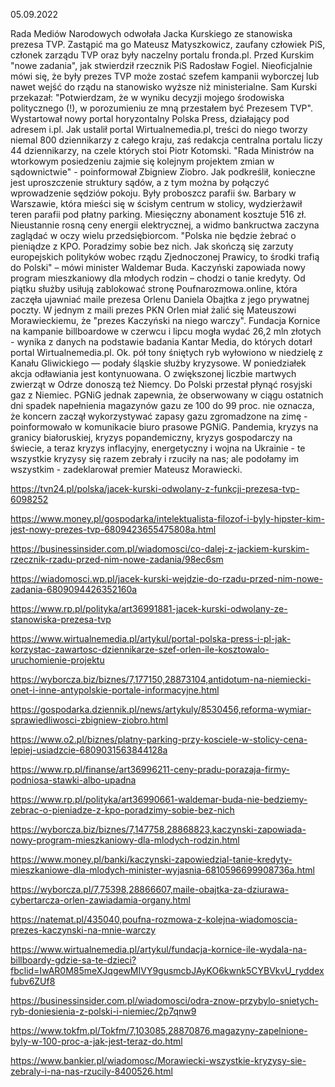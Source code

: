 05.09.2022

Rada Mediów Narodowych odwołała Jacka Kurskiego ze stanowiska prezesa TVP. Zastąpić ma go Mateusz Matyszkowicz, zaufany człowiek PiS, członek zarządu TVP oraz były naczelny portalu fronda.pl. Przed Kurskim "nowe zadania", jak stwierdził rzecznik PiS Radosław Fogiel. Nieoficjalnie mówi się, że były prezes TVP może zostać szefem kampanii wyborczej lub nawet wejść do rządu na stanowisko wyższe niż ministerialne. Sam Kurski przekazał: "Potwierdzam, że w wyniku decyzji mojego środowiska politycznego (!), w porozumieniu ze mną przestałem być Prezesem TVP". Wystartował nowy portal horyzontalny Polska Press, działający pod adresem i.pl. Jak ustalił portal Wirtualnemedia.pl, treści do niego tworzy niemal 800 dziennikarzy z całego kraju, zaś redakcja centralna portalu liczy 44 dziennikarzy, na czele których stoi Piotr Kotomski. "Rada Ministrów na wtorkowym posiedzeniu zajmie się kolejnym projektem zmian w sądownictwie" - poinformował Zbigniew Ziobro. Jak podkreślił, konieczne jest uproszczenie struktury sądów, a z tym można by połączyć wprowadzenie sędziów pokoju. Były proboszcz parafii św. Barbary w Warszawie, która mieści się w ścisłym centrum w stolicy, wydzierżawił teren parafii pod płatny parking. Miesięczny abonament kosztuje 516 zł. Nieustannie rosną ceny energii elektrycznej, a widmo bankructwa zaczyna zaglądać w oczy wielu przedsiębiorcom. "Polska nie będzie żebrać o pieniądze z KPO. Poradzimy sobie bez nich. Jak skończą się zarzuty europejskich polityków wobec rządu Zjednoczonej Prawicy, to środki trafią do Polski" – mówi minister Waldemar Buda. Kaczyński zapowiada nowy program mieszkaniowy dla młodych rodzin – chodzi o tanie kredyty. Od piątku służby usiłują zablokować stronę Poufnarozmowa.online, która zaczęła ujawniać maile prezesa Orlenu Daniela Obajtka z jego prywatnej poczty. W jednym z maili prezes PKN Orlen miał żalić się Mateuszowi Morawieckiemu, że "prezes Kaczyński na niego warczy". Fundacja Kornice na kampanie billboardowe w czerwcu i lipcu mogła wydać 26,2 mln złotych - wynika z danych na podstawie badania Kantar Media, do których dotarł portal Wirtualnemedia.pl. Ok. pół tony śniętych ryb wyłowiono w niedzielę z Kanału Gliwickiego — podały śląskie służby kryzysowe. W poniedziałek akcja odławiania jest kontynuowana. O zwiększonej liczbie martwych zwierząt w Odrze donoszą też Niemcy. Do Polski przestał płynąć rosyjski gaz z Niemiec. PGNiG jednak zapewnia, że obserwowany w ciągu ostatnich dni spadek napełnienia magazynów gazu ze 100 do 99 proc. nie oznacza, że koncern zaczął wykorzystywać zapasy gazu zgromadzone na zimę - poinformowało w komunikacie biuro prasowe PGNiG. Pandemia, kryzys na granicy białoruskiej, kryzys popandemiczny, kryzys gospodarczy na świecie, a teraz kryzys inflacyjny, energetyczny i wojna na Ukrainie - te wszystkie kryzysy się razem zebrały i rzuciły na nas; ale podołamy im wszystkim - zadeklarował premier Mateusz Morawiecki.

https://tvn24.pl/polska/jacek-kurski-odwolany-z-funkcji-prezesa-tvp-6098252

https://www.money.pl/gospodarka/intelektualista-filozof-i-byly-hipster-kim-jest-nowy-prezes-tvp-6809423655475808a.html

https://businessinsider.com.pl/wiadomosci/co-dalej-z-jackiem-kurskim-rzecznik-rzadu-przed-nim-nowe-zadania/98ec6sm

https://wiadomosci.wp.pl/jacek-kurski-wejdzie-do-rzadu-przed-nim-nowe-zadania-6809094426352160a

https://www.rp.pl/polityka/art36991881-jacek-kurski-odwolany-ze-stanowiska-prezesa-tvp

https://www.wirtualnemedia.pl/artykul/portal-polska-press-i-pl-jak-korzystac-zawartosc-dziennikarze-szef-orlen-ile-kosztowalo-uruchomienie-projektu

https://wyborcza.biz/biznes/7,177150,28873104,antidotum-na-niemiecki-onet-i-inne-antypolskie-portale-informacyjne.html

https://gospodarka.dziennik.pl/news/artykuly/8530456,reforma-wymiar-sprawiedliwosci-zbigniew-ziobro.html

https://www.o2.pl/biznes/platny-parking-przy-kosciele-w-stolicy-cena-lepiej-usiadzcie-6809031563844128a

https://www.rp.pl/finanse/art36996211-ceny-pradu-porazaja-firmy-podniosa-stawki-albo-upadna

https://www.rp.pl/polityka/art36990661-waldemar-buda-nie-bedziemy-zebrac-o-pieniadze-z-kpo-poradzimy-sobie-bez-nich

https://wyborcza.biz/biznes/7,147758,28868823,kaczynski-zapowiada-nowy-program-mieszkaniowy-dla-mlodych-rodzin.html

https://www.money.pl/banki/kaczynski-zapowiedzial-tanie-kredyty-mieszkaniowe-dla-mlodych-minister-wyjasnia-6810596699908736a.html

https://wyborcza.pl/7,75398,28866607,maile-obajtka-za-dziurawa-cybertarcza-orlen-zawiadamia-organy.html

https://natemat.pl/435040,poufna-rozmowa-z-kolejna-wiadomoscia-prezes-kaczynski-na-mnie-warczy

https://www.wirtualnemedia.pl/artykul/fundacja-kornice-ile-wydala-na-billboardy-gdzie-sa-te-dzieci?fbclid=IwAR0M85meXJqgewMIVY9gusmcbJAyKO6kwnk5CYBVkvU_ryddexfubv6ZUf8

https://businessinsider.com.pl/wiadomosci/odra-znow-przybylo-snietych-ryb-doniesienia-z-polski-i-niemiec/2p7qnw9

https://www.tokfm.pl/Tokfm/7,103085,28870876,magazyny-zapelnione-byly-w-100-proc-a-jak-jest-teraz-do.html

https://www.bankier.pl/wiadomosc/Morawiecki-wszystkie-kryzysy-sie-zebraly-i-na-nas-rzucily-8400526.html